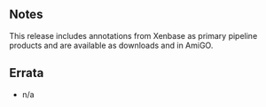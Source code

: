 
## Notes

This release includes annotations from Xenbase as primary pipeline products and are available as downloads and in AmiGO.

## Errata

* n/a
